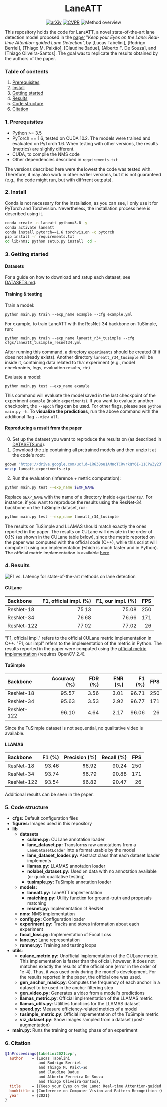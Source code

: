 <div align="center">

# LaneATT
[![arXiv](https://img.shields.io/badge/arXiv-2010.12035-b31b1b.svg)](https://arxiv.org/abs/2010.12035)
[![CVPR](https://img.shields.io/badge/CVPR-PDF-blue)](https://openaccess.thecvf.com/content/CVPR2021/html/Tabelini_Keep_Your_Eyes_on_the_Lane_Real-Time_Attention-Guided_Lane_Detection_CVPR_2021_paper.html)
![Method overview](data/figures/method-overview.png "Method overview")
</div>

This repository holds the code for LaneATT, a novel state-of-the-art lane detection model proposed in the [paper](https://arxiv.org/abs/2010.12035) "_Keep your Eyes on the Lane: Real-time Attention-guided Lane Detection_", by [Lucas Tabelini], [Rodrigo Berriel], [Thiago M. Paixão], [Claudine Badue], [Alberto F. De Souza], and [Thiago Oliveira-Santos]. The goal was to replicate the results obtained by the authors of the paper.


### Table of contents
1. [Prerequisites](#1-prerequisites)
2. [Install](#2-install)
3. [Getting started](#3-getting-started)
4. [Results](#4-results)
5. [Code structure](#5-code-structure)
6. [Citation](#6-Citation)


### 1. Prerequisites
- Python >= 3.5
- PyTorch == 1.6, tested on CUDA 10.2. The models were trained and evaluated on PyTorch 1.6. When testing with other versions, the results (metrics) are slightly different.
- CUDA, to compile the NMS code
- Other dependencies described in `requirements.txt`

The versions described here were the lowest the code was tested with. Therefore, it may also work in other earlier versions, but it is not guaranteed (e.g., the code might run, but with different outputs).

### 2. Install
Conda is not necessary for the installation, as you can see, I only use it for PyTorch and Torchvision.
Nevertheless, the installation process here is described using it.

```bash
conda create -n laneatt python=3.8 -y
conda activate laneatt
conda install pytorch==1.6 torchvision -c pytorch
pip install -r requirements.txt
cd lib/nms; python setup.py install; cd -
```

### 3. Getting started
#### Datasets
For a guide on how to download and setup each dataset, see [DATASETS.md](DATASETS.md).

#### Training & testing
Train a model:
```
python main.py train --exp_name example --cfg example.yml
```
For example, to train LaneATT with the ResNet-34 backbone on TuSimple, run:
```
python main.py train --exp_name laneatt_r34_tusimple --cfg cfgs/laneatt_tusimple_resnet34.yml
```
After running this command, a directory `experiments` should be created (if it does not already exists). Another
directory `laneatt_r34_tusimple` will be inside it, containing data related to that experiment (e.g., model checkpoints, logs, evaluation results, etc)

Evaluate a model:
```
python main.py test --exp_name example
```
This command will evaluate the model saved in the last checkpoint of the experiment `example` (inside `experiments`).
If you want to evaluate another checkpoint, the `--epoch` flag can be used. For other flags, please see `python main.py -h`. To **visualize the predictions**, run the above command with the additional flag `--view all`.

#### Reproducing a result from the paper
0. Set up the dataset you want to reproduce the results on (as described in [DATASETS.md](DATASETS.md)).
1. Download the zip containing all pretrained models  and then unzip it at the code's root:
```bash
gdown "https://drive.google.com/uc?id=1R638ou1AMncTCRvrkQY6I-11CPwZy23T" # main experiments on TuSimple, CULane and LLAMAS (1.3 GB)
unzip laneatt_experiments.zip
```
2. Run the evaluation (inference + metric computation):
```bash
python main.py test --exp_name $EXP_NAME
```
Replace `$EXP_NAME` with the name of a directory inside `experiments/`. For instance, if you want to reproduce the results using the ResNet-34 backbone on the TuSimple dataset, run:
```bash
python main.py test --exp_name laneatt_r34_tusimple
```
The results on TuSimple and LLAMAS should match exactly the ones reported in the paper. The results on CULane will deviate in the order of 0.1% (as shown in the CULane table below), since the metric reported on the paper was computed with the official code (C++), while this script will compute it using our implementation (which is much faster and in Python). The official metric implementation is available [here](https://github.com/XingangPan/SCNN/tree/master/tools/lane_evaluation).

### 4. Results
![F1 vs. Latency for state-of-the-art methods on lane detection](data/figures/f1-vs-latency.png "F1 vs. Latency for state-of-the-art methods on lane detection")

#### CULane

|   Backbone    |        F1, official impl. (%)      | F1, our impl. (%) | FPS |
|     :---      |         ---:                       |   ---:            | ---:|
| ResNet-18     | 75.13                              |  75.08            | 250 |
| ResNet-34     | 76.68                              |  76.66            | 171 |
| ResNet-122    | 77.02                              |  77.02            | 26 |

"F1, official impl." refers to the official CULane metric implementation in C++. "F1, our impl" refers to the implementation of the metric in Python. The results reported in the paper were computed using the [official metric implementation](https://github.com/XingangPan/SCNN/tree/master/tools/lane_evaluation)
 (requires OpenCV 2.4).

#### TuSimple
|   Backbone    |      Accuracy (%)     |      FDR (%)     |      FNR (%)     |      F1 (%)     | FPS |
|    :---       |         ---:          |       ---:       |       ---:       |      ---:       | ---:|
| ResNet-18     |    95.57              |    3.56          |    3.01          |    96.71        | 250 |
| ResNet-34     |    95.63              |    3.53          |    2.92          |    96.77        | 171 |
| ResNet-122    |    96.10              |    4.64          |    2.17          |    96.06        | 26 |

Since the TuSimple dataset is not sequential, no qualitative video is available.

#### LLAMAS
|   Backbone    |      F1 (%)     |   Precision (%)  |   Recall (%)  | FPS |
|    :---       |         ---:    |       ---:       |       ---:    | ---:|
| ResNet-18     |      93.46      |     96.92        |    90.24      | 250 |
| ResNet-34     |      93.74      |     96.79        |    90.88      | 171 |
| ResNet-122    |      93.54      |     96.82        |    90.47      | 26 |


Additional results can be seen in the paper.

### 5. Code structure
- **cfgs:** Default configuration files
- **figures:** Images used in this repository
- **lib**
  - **datasets**
    - **culane.py:** CULane annotation loader
    - **lane_dataset.py:** Transforms raw annotations from a `LaneDatasetLoader` into a format usable by the model
    - **lane_dataset_loader.py:** Abstract class that each dataset loader implements
    - **llamas.py:** LLAMAS annotation loader
    - **nolabel_dataset.py:** Used on data with no annotation available (or quick qualitative testing)
    - **tusimple.py:** TuSimple annotation loader
   - **models:**
     - **laneatt.py:** LaneATT implementation
     - **matching.py:** Utility function for ground-truth and proposals matching
     - **resnet.py:** Implementation of ResNet
  - **nms:** NMS implementation
  - **config.py:** Configuration loader
  - **experiment.py:** Tracks and stores information about each experiment
  - **focal_loss.py:** Implementation of Focal Loss
  - **lane.py:** Lane representation
  - **runner.py:** Training and testing loops
- **utils**:
  - **culane_metric.py:** Unofficial implementation of the CULane metric. This implementation is faster than the oficial,
  however, it does not matches exactly the results of the official one (error in the order of 1e-4). Thus, it was used only during the model's development.
  For the results reported in the paper, the official one was used.
  - **gen_anchor_mask.py**: Computes the frequency of each anchor in a dataset to be used in the anchor filtering step
  - **gen_video.py:** Generates a video from a model's predictions
  - **llamas_metric.py**: Official implementation of the LLAMAS metric
  - **llamas_utils.py**: Utilities functions for the LLAMAS dataset
  - **speed.py:** Measure efficiency-related metrics of a model
  - **tusimple_metric.py**: Official implementation of the TuSimple metric
  - **viz_dataset.py**: Show images sampled from a dataset (post-augmentation)
- **main.py:** Runs the training or testing phase of an experiment

### 6. Citation

```bibtex
@InProceedings{tabelini2021cvpr,
  author    = {Lucas Tabelini
               and Rodrigo Berriel
               and Thiago M. Paix\~ao
               and Claudine Badue
               and Alberto Ferreira De Souza
               and Thiago Oliveira-Santos},
  title     = {{Keep your Eyes on the Lane: Real-time Attention-guided Lane Detection}},
  booktitle = {Conference on Computer Vision and Pattern Recognition (CVPR)},
  year      = {2021}
}
```

